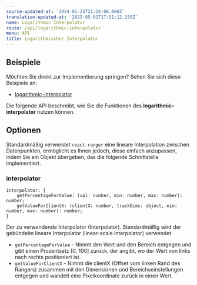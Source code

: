 ```yaml
---
source-updated-at: '2024-01-25T21:28:06.000Z'
translation-updated-at: '2025-05-01T17:51:12.339Z'
name: Logarithmic Interpolator
route: /api/logarithmic-interpolator
menu: API
title: Logarithmischer Interpolator
---
```

## Beispiele  
Möchten Sie direkt zur Implementierung springen? Sehen Sie sich diese Beispiele an:  

- [logarithmic-interpolator](../examples/logarithmic-interpolator)  

Die folgende API beschreibt, wie Sie die Funktionen des **logarithmic-interpolator** nutzen können.  

## Optionen  

Standardmäßig verwendet `react-ranger` eine lineare Interpolation zwischen Datenpunkten, ermöglicht es Ihnen jedoch, diese einfach anzupassen, indem Sie ein Objekt übergeben, das die folgende Schnittstelle implementiert.  

### interpolator  

```tsx
interpolator: {
    getPercentageForValue: (val: number, min: number, max: number): number;
    getValueForClientX: (clientX: number, trackDims: object, min: number, max: number): number;
}
```  
Der zu verwendende Interpolator (Interpolator). Standardmäßig wird der gebündelte lineare Interpolator (linear-scale interpolator) verwendet.  
 - `getPercentageForValue` - Nimmt den Wert und den Bereich entgegen und gibt einen Prozentsatz [0, 100] zurück, der angibt, wo der Wert von links nach rechts positioniert ist.  
 - `getValueForClientX` - Nimmt die clientX (Offset vom linken Rand des Rangers) zusammen mit den Dimensionen und Bereichseinstellungen entgegen und wandelt eine Pixelkoordinate zurück in einen Wert.
